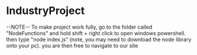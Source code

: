 # IndustryProject

--NOTE--
To make project work fully, go to the folder called "NodeFunctions" and hold shift + right click to open windows powershell.
then type "node index.js" (note, you may need to download the node library onto your pc).
you are then free to navigate to our site
